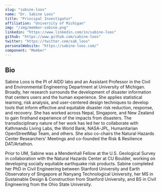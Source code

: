 ```yaml
---
slug: "sabine-loos"
name: "Dr. Sabine Loos"
title: "Principal Investigator"
affiliation: "University of Michigan"
img: "/img/member-sabine.png"
linkedin: "https://www.linkedin.com/in/sabine-loos"
github: "https://www.github.com/sabine-loos"
twitter: "https://twitter.com/sab_loos"
personalWebsite: "https://sabine-loos.com/"
component: "Member"
---
```


## Bio

Sabine Loos is the PI of AIDD labs and an Assistant Professor in the Civil and Environmental Engineering Department at University of Michigan. Broadly, her research surrounds the development of disaster information that centers users and the human experience. She applies statistical learning, risk analysis, and user-centered design techniques to develop tools that inform effective and equitable disaster risk reduction, response, and recovery. She has worked across Nepal, Singapore, and New Zealand to gain firsthand experience of the impacts from disasters. The transdisciplinary nature of her work has led her to collaborate with Kathmandu Living Labs, the World Bank, NASA-JPL, Humanitarian OpenStreetMap Team, and others. She also co-chairs the Natural Hazards Center Researchers' Meetings and co-founded the Risk & Resilience DAT/Artathon. 

Prior to UM, Sabine was a Mendenhall Fellow at the U.S. Geological Survey in collaboration with the Natural Hazards Center at CU Boulder, working on developing socially equitable earthquake risk products. Sabine completed her PhD in Civil Engineering between Stanford University and Earth Observatory of Singapore at Nanyang Technological University, her MS in Sustainable Design & Construction from Stanford University, and BS in Civil Engineering from the Ohio State University.